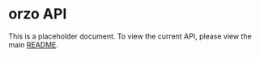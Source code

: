 # orzo API
This is a placeholder document. To view the current API, please view the main [README](https://github.com/RyenNelsen/orzo#usage).
